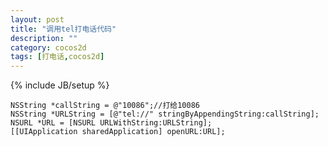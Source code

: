 ```yaml
---
layout: post
title: "调用tel打电话代码"
description: ""
category: cocos2d
tags: [打电话,cocos2d]
---
```

{% include JB/setup %}


    NSString *callString = @"10086";//打给10086
    NSString *URLString = [@"tel://" stringByAppendingString:callString];
    NSURL *URL = [NSURL URLWithString:URLString];
    [[UIApplication sharedApplication] openURL:URL];
